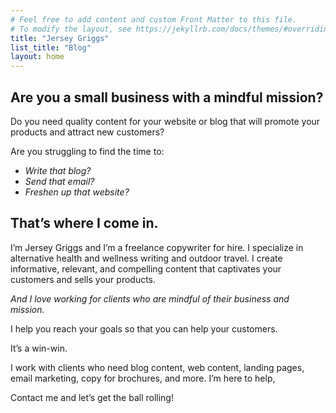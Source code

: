 ```yaml
---
# Feel free to add content and custom Front Matter to this file.
# To modify the layout, see https://jekyllrb.com/docs/themes/#overriding-theme-defaults
title: "Jersey Griggs"
list_title: "Blog"
layout: home
---
```

## Are you a small business with a mindful mission?

Do you need quality content for your website or blog that will promote your products and attract new customers?

Are you struggling to find the time to:

- *Write that blog?*
- *Send that email?*
- *Freshen up that website?*

## That’s where I come in.

I’m Jersey Griggs and I’m a freelance copywriter for hire. I specialize in alternative health and wellness writing and outdoor travel. I create informative, relevant, and compelling content that captivates your customers and sells your products.

*And I love working for clients who are mindful of their business and mission.*

I help you reach your goals so that you can help your customers.

It’s a win-win.

I work with clients who need blog content, web content, landing pages, email marketing, copy for brochures, and more. I’m here to help,

Contact me and let’s get the ball rolling!
	
